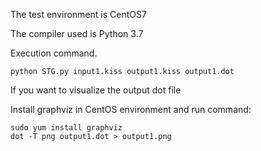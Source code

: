 The test environment is CentOS7 

The compiler used is Python 3.7

Execution command.

```
python STG.py input1.kiss output1.kiss output1.dot
```

If you want to visualize the output dot file 

Install graphviz in CentOS environment and run command:

```
sudo yum install graphviz
dot -T png output1.dot > output1.png
```
